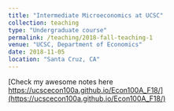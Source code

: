 ```yaml
---
title: "Intermediate Microeconomics at UCSC"
collection: teaching
type: "Undergraduate course"
permalink: /teaching/2018-fall-teaching-1
venue: "UCSC, Department of Economics"
date: 2018-11-05
location: "Santa Cruz, CA"
---
```


[Check my awesome notes here https://ucscecon100a.github.io/Econ100A_F18/](https://ucscecon100a.github.io/Econ100A_F18/)

<!-- Heading 1 -->
<!-- ====== -->

<!-- Heading 2 -->
<!-- ====== -->

<!-- Heading 3 -->
<!-- ====== -->
